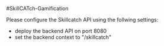#SkillCATch-Gamification

Please configure the Skillcatch API using the follwing settings:
- deploy the backend API on port 8080
- set the backend context to "/skillcatch"